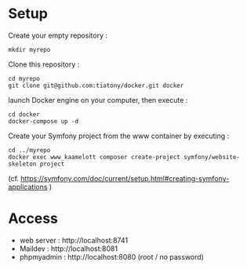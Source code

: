 # Setup

Create your empty repository :
```
mkdir myrepo
```

Clone this repository :
```
cd myrepo
git clone git@github.com:tiatony/docker.git docker

```
launch Docker engine on your computer, then execute : 
```
cd docker
docker-compose up -d 
```

Create your Symfony project from the www container by executing : 
```
cd ../myrepo
docker exec www_kaamelott composer create-project symfony/website-skeleton project
```
(cf. https://symfony.com/doc/current/setup.html#creating-symfony-applications )

# Access 
- web server : http://localhost:8741
- Maildev : http://localhost:8081
- phpmyadmin : http://localhost:8080 (root / no password)
